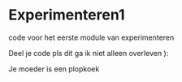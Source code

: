# Experimenteren1
code voor het eerste module van experimenteren

Deel je code pls dit ga ik niet alleen overleven ):

Je moeder is een plopkoek